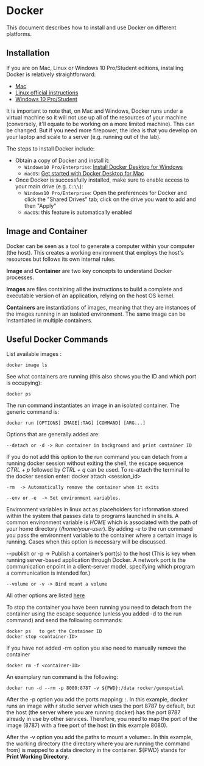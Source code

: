 # Docker

This document describes how to install and use Docker on different platforms.

## Installation

If you are on Mac, Linux or Windows 10 Pro/Student editions, installing Docker
is relatively straightforward:

* [Mac](https://docs.docker.com/docker-for-mac/)
* [Linux official instructions](https://docs.docker.com/install/linux/docker-ce/ubuntu/)
* [Windows 10 Pro/Student](https://docs.docker.com/docker-for-windows/)

It is important to note that, on Mac and Windows, Docker runs under a virtual
machine so it will not use up all of the resources of your machine
(conversely, it'll equate to be working on a more limited machine). This can
be changed. But if you need more firepower, the idea is that you develop on
your laptop and scale to a server (e.g. running out of the lab).

The steps to install Docker include:

- Obtain a copy of Docker and install it:
    - `Windows10 Pro/Enterprise`: [Install Docker Desktop for Windows](https://docs.docker.com/docker-for-windows/install/)
    - `macOS`: [Get started with Docker Desktop for Mac](https://docs.docker.com/docker-for-mac/)
- Once Docker is successfully installed, make sure to enable access to your main drive (e.g. `C:\\`): 
    - `Windows10 Pro/Enterprise`: Open the preferences for Docker and click the
      "Shared Drives" tab; click on the drive you want to add and then "Apply"
    - `macOS`: this feature is automatically enabled

## Image and Container

Docker can be seen as a tool to generate a computer within your computer (the host). This creates a working environment that employs the host's resources but follows its own internal rules. 

**Image** and **Container** are two key concepts to understand Docker processes.

**Images** are files containing all the instructions to build a complete and executable version of an application, relying on the host OS kernel.

**Containers** are instantiations of images, meaning that they are instances of the images running in an isolated environment. The same image can be instantiated in multiple containers.

## Useful Docker Commands

List available images :

```shell
docker image ls
```

See what containers are running (this also shows you the ID and which port is occupying):

```shell
docker ps
```
The run command instantiates an image in an isolated container. The generic command is:

```shell
docker run [OPTIONS] IMAGE[:TAG] [COMMAND] [ARG...]
```
Options that are generally added are:

```shell
--detach or -d -> Run container in background and print container ID
```

If you do not add this option to the run command you can detach from a running docker session without exiting the shell, the escape sequence *CTRL + p* followed by *CTRL + q* can be used. To re-attach the terminal to the docker session enter: docker attach <session_id>

```shell
-rm  -> Automatically remove the container when it exits
```

```shell
--env or -e  -> Set environment variables.
```
Environment variables in linux act as placeholders for information stored within the system that passes data to programs launched in shells. A common environment variable is *HOME* which is associated with the path of your home directory (*/home/your-user*). By adding *-e* to the run command you pass the environment variable to the container where a certain image is running. Cases when this option is necessary will be discussed.

--publish or -p -> Publish a container’s port(s) to the host (This is key when running server-based application through Docker. A network port is the communication enpoint in a client-server model, specifying which program a communication is intended for.)

```shell
--volume or -v -> Bind mount a volume 
```

All other options are listed [here](https://docs.docker.com/engine/reference/commandline/run/)

To stop the container you have been running you need to detach from the container using the escape sequence (unless you added -d to the run command) and send the following commands: 

```shell
docker ps   to get the Container ID
docker stop <container-ID>  
```

If you have not added -rm option you also need to manually remove the container

```shell
docker rm -f <container-ID>
```

An exemplary run command is the following:

```shell
docker run -d --rm -p 8080:8787 -v ${PWD}:/data rocker/geospatial
```

After the -p option you add the ports mapping: <host port>:<container port>. In this example, docker runs an image with r studio server which uses the port 8787 by default, but the host (the server where you are running docker) has the port 8787 already in use by other services. Therefore, you need to map the port of the image (8787) with a free port of the host (in this example 8080).

After the -v option you add the paths to mount a volume:<host path>:<container path>. In this example, the working directory (the directory where you are running the command from) is mapped to a data directory in the container. ${PWD} stands for **Print Working Directory**.
 


